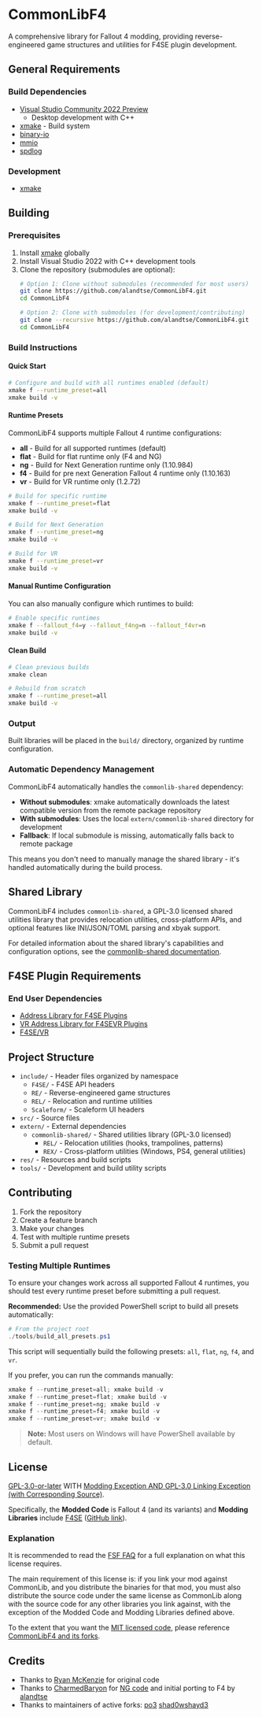 # CommonLibF4

A comprehensive library for Fallout 4 modding, providing reverse-engineered game structures and utilities for F4SE plugin development.

## General Requirements

### Build Dependencies
* [Visual Studio Community 2022 Preview][vs_preview]
	* Desktop development with C++
* [xmake][xmake] - Build system
* [binary-io][binary_io]
* [mmio][mmio]
* [spdlog][spdlog]

### Development
* [xmake][xmake]

## Building

### Prerequisites
1. Install [xmake][xmake] globally
2. Install Visual Studio 2022 with C++ development tools
3. Clone the repository (submodules are optional):
   ```bash
   # Option 1: Clone without submodules (recommended for most users)
   git clone https://github.com/alandtse/CommonLibF4.git
   cd CommonLibF4
   
   # Option 2: Clone with submodules (for development/contributing)
   git clone --recursive https://github.com/alandtse/CommonLibF4.git
   cd CommonLibF4
   ```

### Build Instructions

#### Quick Start
```bash
# Configure and build with all runtimes enabled (default)
xmake f --runtime_preset=all
xmake build -v
```

#### Runtime Presets
CommonLibF4 supports multiple Fallout 4 runtime configurations:

- **all** - Build for all supported runtimes (default)
- **flat** - Build for flat runtime only (F4 and NG)
- **ng** - Build for Next Generation runtime only (1.10.984)  
- **f4** - Build for pre next Generation Fallout 4 runtime only (1.10.163)
- **vr** - Build for VR runtime only (1.2.72)

```bash
# Build for specific runtime
xmake f --runtime_preset=flat
xmake build -v

# Build for Next Generation
xmake f --runtime_preset=ng
xmake build -v

# Build for VR
xmake f --runtime_preset=vr
xmake build -v
```

#### Manual Runtime Configuration
You can also manually configure which runtimes to build:

```bash
# Enable specific runtimes
xmake f --fallout_f4=y --fallout_f4ng=n --fallout_f4vr=n
xmake build -v
```

#### Clean Build
```bash
# Clean previous builds
xmake clean

# Rebuild from scratch
xmake f --runtime_preset=all
xmake build -v
```

### Output
Built libraries will be placed in the `build/` directory, organized by runtime configuration.

### Automatic Dependency Management
CommonLibF4 automatically handles the `commonlib-shared` dependency:

- **Without submodules**: xmake automatically downloads the latest compatible version from the remote package repository
- **With submodules**: Uses the local `extern/commonlib-shared` directory for development
- **Fallback**: If local submodule is missing, automatically falls back to remote package

This means you don't need to manually manage the shared library - it's handled automatically during the build process.

## Shared Library

CommonLibF4 includes `commonlib-shared`, a GPL-3.0 licensed shared utilities library that provides relocation utilities, cross-platform APIs, and optional features like INI/JSON/TOML parsing and xbyak support.

For detailed information about the shared library's capabilities and configuration options, see the [commonlib-shared documentation][commonlib_shared].

## F4SE Plugin Requirements

### End User Dependencies
* [Address Library for F4SE Plugins][address_library]
* [VR Address Library for F4SEVR Plugins][vr_address_library]
* [F4SE/VR][f4se]


## Project Structure

- `include/` - Header files organized by namespace
  - `F4SE/` - F4SE API headers
  - `RE/` - Reverse-engineered game structures
  - `REL/` - Relocation and runtime utilities
  - `Scaleform/` - Scaleform UI headers
- `src/` - Source files
- `extern/` - External dependencies
  - `commonlib-shared/` - Shared utilities library (GPL-3.0 licensed)
    - `REL/` - Relocation utilities (hooks, trampolines, patterns)
    - `REX/` - Cross-platform utilities (Windows, PS4, general utilities)
- `res/` - Resources and build scripts
- `tools/` - Development and build utility scripts

## Contributing

1. Fork the repository
2. Create a feature branch
3. Make your changes
4. Test with multiple runtime presets
5. Submit a pull request

### Testing Multiple Runtimes

To ensure your changes work across all supported Fallout 4 runtimes, you should test every runtime preset before submitting a pull request.

**Recommended:** Use the provided PowerShell script to build all presets automatically:

```powershell
# From the project root
./tools/build_all_presets.ps1
```

This script will sequentially build the following presets: `all`, `flat`, `ng`, `f4`, and `vr`.

If you prefer, you can run the commands manually:

```powershell
xmake f --runtime_preset=all; xmake build -v
xmake f --runtime_preset=flat; xmake build -v
xmake f --runtime_preset=ng; xmake build -v
xmake f --runtime_preset=f4; xmake build -v
xmake f --runtime_preset=vr; xmake build -v
```

> **Note:** Most users on Windows will have PowerShell available by default.

## License

[GPL-3.0-or-later][LICENSE] WITH [Modding Exception AND GPL-3.0 Linking Exception (with Corresponding Source)](EXCEPTIONS).

Specifically, the **Modded Code** is Fallout 4 (and its variants) and **Modding Libraries** include [F4SE][f4se] ([GitHub link][f4se_github]).

### Explanation
It is recommended to read the [FSF FAQ][fsf_faq] for a full explanation on what this license requires.

The main requirement of this license is: if you link your mod against CommonLib, and you distribute the binaries for that mod, you must also distribute the source code under the same license as CommonLib along with the source code for any other libraries you link against, with the exception of the Modded Code and Modding Libraries defined above.

To the extent that you want the [MIT licensed code][CommonLib_MIT], please reference [CommonLibF4 and its forks][CommonLibF4].

## Credits

- Thanks to [Ryan McKenzie][ryan_mckenzie] for original code
- Thanks to [CharmedBaryon][charmed_baryon] for [NG code][ng_code] and initial porting to F4 by [alandtse][alandtse]
- Thanks to maintainers of active forks:
  [po3][po3]
  [shad0wshayd3][shad0wshayd3]


[vs_preview]: https://visualstudio.microsoft.com/vs/preview/
[xmake]: https://xmake.io/
[binary_io]: https://github.com/Ryan-rsm-McKenzie/binary_io
[mmio]: https://github.com/Ryan-rsm-McKenzie/mmio
[spdlog]: https://github.com/gabime/spdlog
[address_library]: https://www.nexusmods.com/fallout4/mods/47327
[vr_address_library]: https://www.nexusmods.com/fallout4/mods/64879
[f4se]: https://f4se.silverlock.org/
[f4se_github]: https://github.com/ianpatt/f4se
[fsf_faq]: https://www.gnu.org/licenses/gpl-faq.en.html
[ryan_mckenzie]: https://github.com/Ryan-rsm-McKenzie
[charmed_baryon]: https://github.com/CharmedBaryon
[ng_code]: https://github.com/CharmedBaryon/CommonLibSSE-NG
[alandtse]: https://github.com/alandtse
[po3]: https://github.com/powerof3/CommonLibF4
[shad0wshayd3]: https://github.com/shad0wshayd3/CommonLibF4
[commonlib_shared]: https://github.com/alandtse/commonlib-shared
[CommonLib_MIT]: LICENSE_HISTORICAL
[LICENSE]: COPYING
[CommonLibF4]: https://github.com/Ryan-rsm-McKenzie/CommonLibF4